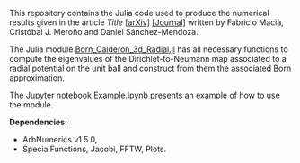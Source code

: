 This repository contains the Julia code used to produce the numerical results given in the article _Title_ [[arXiv]](https://link-url-here.org) [[Journal]](https://link-url-here.org) written by Fabricio Macià, Cristóbal J. Meroño and Daniel Sánchez-Mendoza.

The Julia module [Born_Calderon_3d_Radial.jl](src/Born_Calderon_3d_Radial.jl) has all necessary functions to compute the eigenvalues of the Dirichlet-to-Neumann map associated to a radial potential on the unit ball and construct from them the associated Born approximation.

The Jupyter notebook [Example.ipynb](src/Example.ipynb) presents an example of how to use the module.

__Dependencies:__
- ArbNumerics v1.5.0,
- SpecialFunctions, Jacobi, FFTW, Plots.
